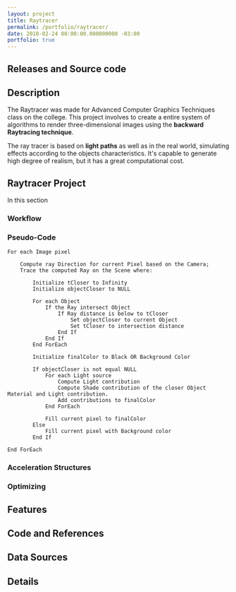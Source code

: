 ```yaml
---
layout: project
title: Raytracer
permalink: /portfolio/raytracer/
date: 2018-02-24 00:00:00.000000000 -03:00
portfolio: true
---
```


## Releases and Source code

## Description

The Raytracer was made for Advanced Computer Graphics Techniques class on the college. 
This project involves to create a entire system of algorithms to render three-dimensional images using the **backward Raytracing technique**.

The ray tracer is based on **light paths** as well as in the real world, simulating effects according to the objects characteristics. It's capable to generate high degree of realism, but it has a great computational cost.

## Raytracer Project

In this section 

### Workflow

### Pseudo-Code

~~~
For each Image pixel

    Compute ray Direction for current Pixel based on the Camera;
    Trace the computed Ray on the Scene where:

        Initialize tCloser to Infinity
        Initialize objectCloser to NULL

        For each Object
            If the Ray intersect Object
                If Ray distance is below to tCloser
                    Set objectCloser to current Object
                    Set tCloser to intersection distance
                End If
            End If
        End ForEach

        Initialize finalColor to Black OR Background Color

        If objectCloser is not equal NULL
            For each Light source
                Compute Light contribution
                Compute Shade contribution of the closer Object Material and Light contribution.
                Add contributions to finalColor
            End ForEach

            Fill current pixel to finalColor
        Else
            Fill current pixel with Background color
        End If

End ForEach
~~~


### Acceleration Structures



### Optimizing

## Features

## Code and References

## Data Sources

## Details
